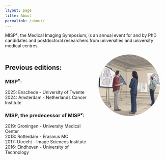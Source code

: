 ```yaml
---
layout: page
title: About
permalink: /about/
---
```


MISP², the Medical Imaging Symposium, is an annual event for and by PhD candidates and postdoctoral researchers from universities and university medical centres.

<div style="display: flex; align-items: flex-start; gap: 20px; margin-top: 20px;">

<div style="flex: 1;">

## Previous editions:

### MISP²:

2025: Enschede - University of Twente\
2024: Amsterdam - Netherlands Cancer Institute

### MISP, the predecessor of MISP²:

2019: Groningen - University Medical Center\
2018: Rotterdam - Erasmus MC\
2017: Utrecht - Image Sciences Institute\
2016: Eindhoven - University of Technology

</div>

<div style="flex: 0 0 200px; text-align: right;">
    <img src="/assets/images/discussion_illustration.png" alt="Description of the image" style="width: 100%; max-width: 200px; border-radius: 50%;" />
</div>

</div>
